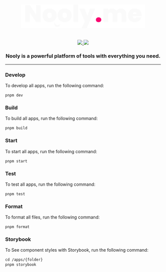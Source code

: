 <div align="center">
  <br>
  <br>
  <a href="https://github.com/red-slide/nooly.me">
    <img src="https://raw.githubusercontent.com/red-slide/nooly.me/main/logo.svg" width="400"/>
  </a>
  <br>
  <br>
  <br>
    <div>
      <a href="mailto:red.severity723@passfwd.com">
        <img src="https://img.shields.io/badge/ProtonMail-8B89CC?style=for-the-badge&logo=protonmail&logoColor=white"/>
      </a>
      <a href="https://x.com/redseverity">
        <img src="https://img.shields.io/badge/X-%23000000.svg?style=for-the-badge&logo=twwiter&logoColor=white"/>
      </a>
    </div>
    <h3>Nooly is a powerful platform of tools with everything you need.</h3>
</div>

---

### Develop

To develop all apps, run the following command:

```
pnpm dev
```

### Build

To build all apps, run the following command:

```
pnpm build
```

### Start

To start all apps, run the following command:

```
pnpm start
```

### Test

To test all apps, run the following command:

```
pnpm test
```

### Format

To format all files, run the following command:

```
pnpm format
```

### Storybook

To See component styles with Storybook,
run the following command:

```
cd /apps/{folder}
pnpm storybook
```